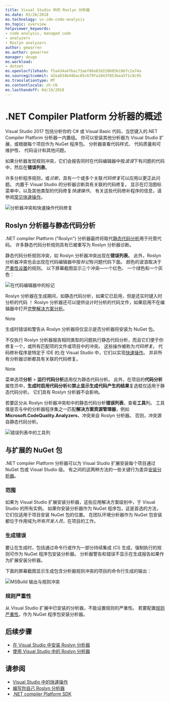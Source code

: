 ```yaml
---
title: Visual Studio 中的 Roslyn 分析器
ms.date: 03/26/2018
ms.technology: vs-ide-code-analysis
ms.topic: overview
helpviewer_keywords:
- code analysis, managed code
- analyzers
- Roslyn analyzers
author: gewarren
ms.author: gewarren
manager: douge
ms.workload:
- dotnet
ms.openlocfilehash: f5a434a47bac73aef86e83d220605b196fc2a74a
ms.sourcegitcommit: 42ea834b446ac65c679fa1043f853bea5f1c9c95
ms.translationtype: MT
ms.contentlocale: zh-CN
ms.lasthandoff: 04/19/2018
---
```

# <a name="overview-of-net-compiler-platform-analyzers"></a>.NET Compiler Platform 分析器的概述

Visual Studio 2017 包括分析你的 C# 或 Visual Basic 代码，当您键入的.NET Compiler Platform 分析器一内置组。 你可以安装其他分析器为 Visual Studio 扩展，或根据每个项目作为 NuGet 程序包。 分析器查看代码样式、 代码质量和可维护性、 代码设计和其他问题。

如果分析器发现规则冲突，它们会报告同时在代码编辑器中按*波浪*下有问题的代码中，然后在**错误列表**。

许多分析程序规则，或*诊断*，具有一个或多个关联*代码修复*可以应用以更正此问题。 内置于 Visual Studio 的分析器诊断具有关联的代码修复。 显示在灯泡图标菜单中，以及其他类型的代码修复*快速操作*。 有关这些代码修补程序的信息，请参阅[常见快速操作](../ide/common-quick-actions.md)。

![分析器冲突和快速操作代码修复](../code-quality/media/built-in-analyzer-code-fix.png)

## <a name="roslyn-analyzers-vs-static-code-analysis"></a>Roslyn 分析器与静态代码分析

.NET compiler Platform ("Roslyn") 分析器最终将取代[静态代码分析](../code-quality/code-analysis-for-managed-code-overview.md)用于托管代码。 许多静态代码分析规则具有已被重写为 Roslyn 分析器诊断。

静态代码分析规则冲突，如 Roslyn 分析器冲突出现在**错误列表**。 此外，Roslyn 分析器冲突也会出现在代码编辑器中按*标记*有问题代码下面。 颜色的波浪取决于[严重性设置](../code-quality/use-roslyn-analyzers.md#rule-severity)的规则。 以下屏幕截图显示三个冲突&mdash;一个红色、 一个绿色和一个灰色：

![在代码编辑器中的标记](media/diagnostics-severity-colors.png)

Roslyn 分析器在生成期间，如静态代码分析，如果它已启用，但是还实时键入时分析的代码 ！ Roslyn 分析器还可以提供设计时分析的代码文件，如果启用不在编辑器中打开[完整解决方案分析](../code-quality/how-to-enable-and-disable-full-solution-analysis-for-managed-code.md#to-toggle-full-solution-analysis)。

> [!NOTE]
> 生成时错误和警告从 Roslyn 分析器将仅显示是否分析器将安装为 NuGet 包。

不仅执行 Roslyn 分析器报告相同类型的问题执行静态代码分析，而且它们便于你修复一个，或所有匹配项的文件或项目中的冲突。 这些操作被称为*代码修复*。 代码修补程序是特定于 IDE 的;在 Visual Studio 中，它们以实现[快速操作](../ide/quick-actions.md)。 并非所有分析器诊断都具有关联的代码修复。

> [!NOTE]
> 菜单选项**分析** > **运行代码分析**适用仅为静态代码分析。 此外，在项目的**代码分析**属性页中，**生成时启用代码分析**和**禁止显示生成代码产生的结果**复选框仅适用于静态代码分析。 它们具有 Roslyn 分析器不会影响。

若要区分从 Roslyn 分析器冲突和中的静态代码分析**错误列表**，查看**工具**列。 工具值是否与中的分析器程序集之一匹配**解决方案资源管理器**，例如**Microsoft.CodeQuality.Analyzers**，冲突来自 Roslyn 分析器。 否则，冲突源自静态代码分析。

![错误列表中的工具列](media/code-analysis-tool-in-error-list.png)

## <a name="nuget-package-vs-extension"></a>与扩展的 NuGet 包

.NET compiler Platform 分析器可以为 Visual Studio 扩展安装每个项目通过 NuGet 包或 Visual Studio 级。 有之间的这两种方法的一些关键行为差异[安装分析器](../code-quality/install-roslyn-analyzers.md)。

### <a name="scope"></a>范围

如果为 Visual Studio 扩展安装分析器，这些应用解决方案级别中，于 Visual Studio 的所有实例。 如果你安装分析器作为 NuGet 程序包，这是首选的方法，它们仅适用于项目安装 NuGet 包的位置。 在团队环境分析器作为 NuGet 包安装都位于作用域为*所有开发人员*，在项目的工作。

### <a name="build-errors"></a>生成错误

要让在生成时，包括通过命令行或作为一部分持续集成 (CI) 生成，强制执行的规则可作为 NuGet 程序包安装分析器。 分析器警告和错误不显示在生成报告如果作为扩展安装分析器。

下面的屏幕截图显示生成包含分析器规则冲突的项目的命令行生成的输出：

![MSBuild 输出与规则冲突](media/command-line-build-analyzers.png)

### <a name="rule-severity"></a>规则严重性

从 Visual Studio 扩展中已安装的分析器，不能设置规则的严重性。 若要配置[规则严重性](../code-quality/use-roslyn-analyzers.md#rule-severity)，作为 NuGet 程序包安装分析器。

## <a name="next-steps"></a>后续步骤

- [在 Visual Studio 中安装 Roslyn 分析器](../code-quality/install-roslyn-analyzers.md)
- [使用 Visual Studio 中的 Roslyn 分析器](../code-quality/use-roslyn-analyzers.md)

## <a name="see-also"></a>请参阅

- [Visual Studio 中的快速操作](../ide/quick-actions.md)
- [编写你自己 Roslyn 分析器](../extensibility/getting-started-with-roslyn-analyzers.md)
- [.NET compiler Platform SDK](/dotnet/csharp/roslyn-sdk/)